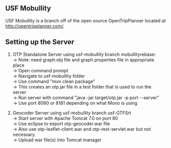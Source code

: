 ## USF Mobullity
USF Mobullity is a branch off of the open source OpenTripPlanner located at http://opentripplanner.com/.

## Setting up the Server
1) OTP Standalone Server using usf-mobullity branch mobullityrebase: <br>
	-> Note: need graph.obj file and graph.properties file in appropriate place <br>
	-> Open command prompt <br>
	-> Navigate to usf-mobullity folder <br>
	-> Use command "mvn clean package" <br>
		-> This creates an otp.jar file in a test folder that is used to run the server <br>
	-> Run server with command "java -jar target/otp.jar -p port --server" <br>
		-> Use port 8080 or 8181 depending on what Mono is using <br>

2) Geocoder Server using usf-mobullity branch usf-GTFSrt <br>
	-> Start server with Apache Tomcat 7.0 on port 80 <br>
	-> Use eclipse to export otp-geocoder.war file <br>
		-> Also use otp-leaflet-client.war and otp-rest-servlet.war but not necessary <br>
	-> Upload war file(s) into Tomcat manager
